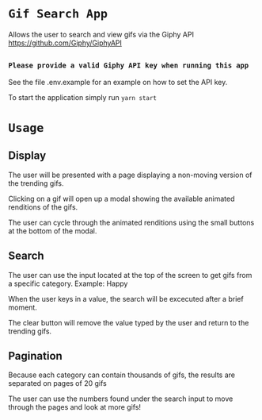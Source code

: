 # `Gif Search App`

Allows the user to search and view gifs via the Giphy API
https://github.com/Giphy/GiphyAPI
##

### `Please provide a valid Giphy API key when running this app`

See the file .env.example for an example on how to set the API key.

To start the application simply run `yarn start`
##

# `Usage`

## Display
The user will be presented with a page displaying a non-moving version of the trending gifs.

Clicking on a gif will open up a modal showing the available animated renditions of the gifs. 

The user can cycle through the animated renditions using the small buttons at the bottom of the modal.
##

## Search
The user can use the input located at the top of the screen to get gifs from a specific category. Example: Happy

When the user keys in a value, the search will be excecuted after a brief moment.

The clear button will remove the value typed by the user and return to the trending gifs.
##

## Pagination
Because each category can contain thousands of gifs, the results are separated on pages of 20 gifs

The user can use the numbers found under the search input to move through the pages and look at more gifs!
##
